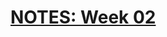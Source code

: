 # [NOTES: Week 02](https://github.com/benbrastmckie/ModalHistory?tab=readme-ov-file#week-02-quines-critique)

